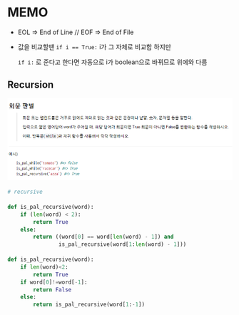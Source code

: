 # MEMO

- EOL => End of Line  //  EOF => End of File

- 값을 비교할땐 `if i == True:` i가 그 자체로 비교함 하지만

  `if i:` 로 준다고 한다면 자동으로 i가 boolean으로 바뀌므로 위에와 다름

## Recursion

![image-20210121171338538](2021_01_21.assets/image-20210121171338538.png)

```python
# recursive

def is_pal_recursive(word):
    if (len(word) < 2):
        return True
    else:
        return ((word[0] == word[len(word) - 1]) and
                is_pal_recursive(word[1:len(word) - 1]))
    
def is_pal_recursive(word):
    if len(word)<2:
        return True
    if word[0]!=word[-1]:
        return False
    else:
        return is_pal_recursive(word[1:-1])
```

